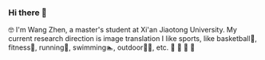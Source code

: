 ### Hi there 👋
🤓 I'm Wang Zhen, a master's student at Xi'an Jiaotong University.
My current research direction is image translation
I like sports, like basketball🏀, fitness💪, running🏃, swimming🏊, outdoor🧗‍♂️, etc.
 🍎 🍓 🥭 🥝


<!--
**wangzhen-ing/wangzhen-ing** is a ✨ _special_ ✨ repository because its `README.md` (this file) appears on your GitHub profile.

Here are some ideas to get you started:

- 🔭 I’m currently working on ...
- 🌱 I’m currently learning ...
- 👯 I’m looking to collaborate on ...
- 🤔 I’m looking for help with ...
- 💬 Ask me about ...
- 📫 How to reach me: ...
- 😄 Pronouns: ...
- ⚡ Fun fact: ...
-->
